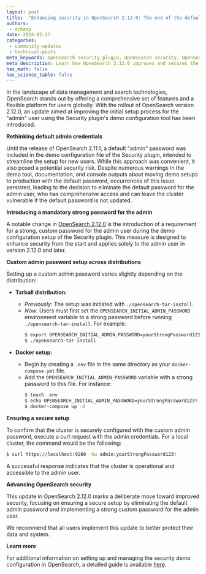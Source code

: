 ```yaml
---
layout: post
title:  "Enhancing security in OpenSearch 2.12.0: The end of the default admin password"
authors:
 - dchanp
date: 2024-02-27
categories:
 - community-updates
 - technical-posts
meta_keywords: OpenSearch security plugin, OpenSearch security, OpenSearch 2.12.0, security configuration
meta_description: Learn how OpenSearch 2.12.0 improves and secures the initial admin user setup processes using the demo configuration tool in the OpenSearch security plugin.
has_math: false
has_science_table: false
---
```



In the landscape of data management and search technologies, OpenSearch stands out by offering a comprehensive set of features and a flexible platform for users globally. With the rollout of OpenSearch version 2.12.0, an update aimed at improving the initial setup process for the "admin" user using the Security plugin's demo configuration tool has been introduced.

**Rethinking default admin credentials**

Until the release of OpenSearch 2.11.1, a default "admin" password was included in the demo configuration file of the Security plugin, intended to streamline the setup for new users. While this approach was convenient, it also posed a potential security risk. Despite numerous warnings in the demo tool, documentation, and console outputs about moving demo setups to production with the default password, occurrences of this issue persisted, leading to the decision to eliminate the default password for the admin user, who has comprehensive access and can leave the cluster vulnerable if the default password is not updated.

**Introducing a mandatory strong password for the admin**

A notable change in [OpenSearch 2.12.0](https://github.com/opensearch-project/opensearch-build/blob/main/release-notes/opensearch-release-notes-2.12.0.md) is the introduction of a requirement for a strong, custom password for the admin user during the demo configuration setup of the Security plugin. This measure is designed to enhance security from the start and applies solely to the admin user in version 2.12.0 and later.

**Custom admin password setup across distributions**

Setting up a custom admin password varies slightly depending on the distribution:

- **Tarball distribution:**
  - *Previously*: The setup was initiated with `./opensearch-tar-install`.
  - *Now*: Users must first set the `OPENSEARCH_INITIAL_ADMIN_PASSWORD` environment variable to a strong password before running `./opensearch-tar-install`. For example:
    ```sh
    $ export OPENSEARCH_INITIAL_ADMIN_PASSWORD=yourStrongPassword123!
    $ ./opensearch-tar-install
    ```

- **Docker setup:**
  - Begin by creating a `.env` file in the same directory as your `docker-compose.yml` file.
  - Add the `OPENSEARCH_INITIAL_ADMIN_PASSWORD` variable with a strong password to this file. For instance:
    ```sh
    $ touch .env
    $ echo OPENSEARCH_INITIAL_ADMIN_PASSWORD=yourStrongPassword123! >> .env
    $ docker-compose up -d
    ```

**Ensuring a secure setup**

To confirm that the cluster is securely configured with the custom admin password, execute a curl request with the admin credentials. For a local cluster, the command would be the following:

```sh
$ curl https://localhost:9200 -ku admin:yourStrongPassword123!
```

A successful response indicates that the cluster is operational and accessible to the admin user.

**Advancing OpenSearch security**

This update in OpenSearch 2.12.0 marks a deliberate move toward improved security, focusing on ensuring a secure setup by eliminating the default admin password and implementing a strong custom password for the admin user.

We recommend that all users implement this update to better protect their data and system.

**Learn more**

For additional information on setting up and managing the security demo configuration in OpenSearch, a detailed guide is available [here](/docs/latest/security/configuration/demo-configuration/).

